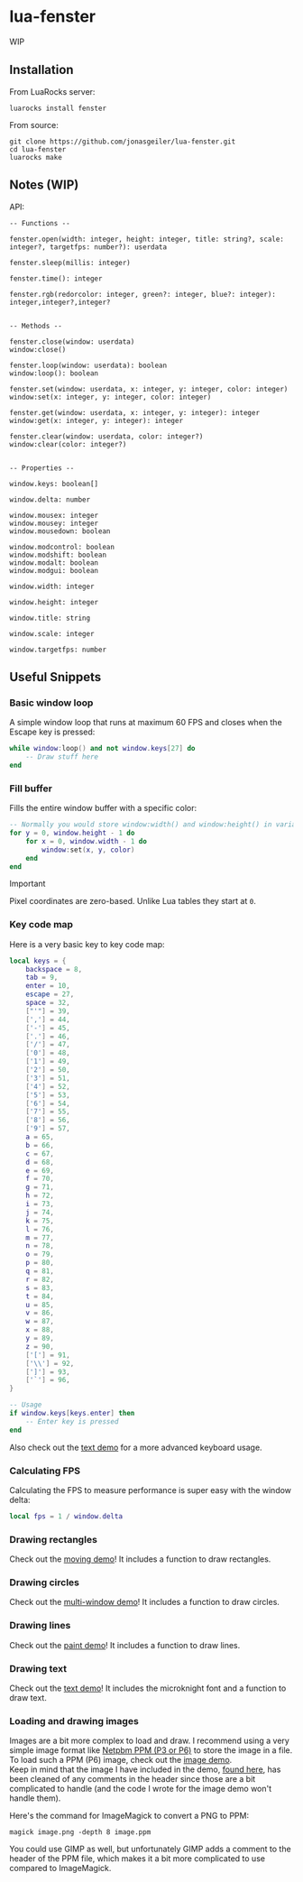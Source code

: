 # lua-fenster

WIP

## Installation

From LuaRocks server:
```shell
luarocks install fenster
```

From source:
```shell
git clone https://github.com/jonasgeiler/lua-fenster.git
cd lua-fenster
luarocks make
```

## Notes (WIP)

API:
```
-- Functions --

fenster.open(width: integer, height: integer, title: string?, scale: integer?, targetfps: number?): userdata

fenster.sleep(millis: integer)

fenster.time(): integer

fenster.rgb(redorcolor: integer, green?: integer, blue?: integer): integer,integer?,integer?


-- Methods --

fenster.close(window: userdata)
window:close()

fenster.loop(window: userdata): boolean
window:loop(): boolean

fenster.set(window: userdata, x: integer, y: integer, color: integer)
window:set(x: integer, y: integer, color: integer)

fenster.get(window: userdata, x: integer, y: integer): integer
window:get(x: integer, y: integer): integer

fenster.clear(window: userdata, color: integer?)
window:clear(color: integer?)


-- Properties --

window.keys: boolean[]

window.delta: number

window.mousex: integer
window.mousey: integer
window.mousedown: boolean

window.modcontrol: boolean
window.modshift: boolean
window.modalt: boolean
window.modgui: boolean

window.width: integer

window.height: integer

window.title: string

window.scale: integer

window.targetfps: number
```

## Useful Snippets

### Basic window loop

A simple window loop that runs at maximum 60 FPS and closes when the Escape key
is pressed:

```lua
while window:loop() and not window.keys[27] do
	-- Draw stuff here
end 
```

### Fill buffer

Fills the entire window buffer with a specific color:

```lua
-- Normally you would store window:width() and window:height() in variables
for y = 0, window.height - 1 do
	for x = 0, window.width - 1 do
		window:set(x, y, color)
	end
end
```

> [!IMPORTANT]
> Pixel coordinates are zero-based. Unlike Lua tables they start at `0`.

### Key code map

Here is a very basic key to key code map:

```lua
local keys = {
	backspace = 8,
	tab = 9,
	enter = 10,
	escape = 27,
	space = 32,
	["'"] = 39,
	[','] = 44,
	['-'] = 45,
	['.'] = 46,
	['/'] = 47,
	['0'] = 48,
	['1'] = 49,
	['2'] = 50,
	['3'] = 51,
	['4'] = 52,
	['5'] = 53,
	['6'] = 54,
	['7'] = 55,
	['8'] = 56,
	['9'] = 57,
	a = 65,
	b = 66,
	c = 67,
	d = 68,
	e = 69,
	f = 70,
	g = 71,
	h = 72,
	i = 73,
	j = 74,
	k = 75,
	l = 76,
	m = 77,
	n = 78,
	o = 79,
	p = 80,
	q = 81,
	r = 82,
	s = 83,
	t = 84,
	u = 85,
	v = 86,
	w = 87,
	x = 88,
	y = 89,
	z = 90,
	['['] = 91,
	['\\'] = 92,
	[']'] = 93,
	['`'] = 96,
}

-- Usage
if window.keys[keys.enter] then
	-- Enter key is pressed
end 
```

Also check out the [text demo](./demos/text.lua) for a more advanced keyboard
usage.

### Calculating FPS

Calculating the FPS to measure performance is super easy with the window delta:
```lua
local fps = 1 / window.delta
```

### Drawing rectangles

Check out the [moving demo](./demos/moving.lua)!
It includes a function to draw rectangles.

### Drawing circles

Check out the [multi-window demo](./demos/multi-window.lua)!
It includes a function to draw circles.

### Drawing lines

Check out the [paint demo](./demos/paint.lua)!
It includes a function to draw lines.

### Drawing text

Check out the [text demo](./demos/text.lua)!
It includes the microknight font and a function to draw text.

### Loading and drawing images

Images are a bit more complex to load and draw. I recommend using a very simple
image format like [Netpbm PPM (P3 or P6)](https://en.wikipedia.org/wiki/Netpbm)
to store the image in a file.
To load such a PPM (P6) image, check out the [image demo](./demos/image.lua).  
Keep in mind that the image I have included in the
demo, [found here](./demos/assets/uv.ppm), has been cleaned of any comments in
the header since those are a bit complicated to handle (and the code I wrote for
the image demo won't handle them).

Here's the command for ImageMagick to convert a PNG to PPM:
```shell
magick image.png -depth 8 image.ppm
```
You could use GIMP as well, but unfortunately GIMP adds a comment to the header 
of the PPM file, which makes it a bit more complicated to use compared to 
ImageMagick.
